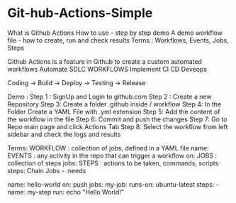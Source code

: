 # Git-hub-Actions-Simple

What is Github Actions
How to use - step by step demo
A demo workflow file - how to create, run and check results
Terms : Workflows, Events, Jobs, Steps

Github Actions is a feature in Github to create a custom automated workflows
Automate SDLC WORKFLOWS
Implement CI CD Deveops

Coding -> Build -> Deploy -> Testing -> Release

Demo : 
Step 1 : SignUp and Login to github.com
Step 2 : Create a new Repository
Step 3: Create a folder .github inside / workflow
Step 4: In the Folder Create a YAML File with .yml extension
Step 5: Add the content of the workflow in the file
Step 6: Commit and push the changes
Step 7: Go to Repo main page and click Actions Tab
Step 8: Select the workflow from left sidebar and check the logs and results

Terms:
 WORKFLOW : collection of jobs, defined in a YAML file
 name:
 EVENTS : any activity in the repo that can trigger a workflow 
 on:
 JOBS : collection of steps
 jobs:
 STEPS : actions to be taken, commands, scripts
 steps:
 Chain Jobs - :needs

name: hello-world
on: push
jobs:
  my-job:
    runs-on: ubuntu-latest
    steps:
      - name: my-step
        run: echo "Hello World!"



